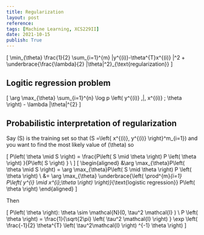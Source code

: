 ```yaml
---
title: Regularization
layout: post
reference:
tags: [Machine Learning, XCS229II]
date: 2021-10-15
publish: True
---
```


\[
\min_{\theta} \frac{1}{2} \sum_{i=1}^{m}  \|y^{(i)}-\theta^{T}x^{(i)} \|^2 + \underbrace{\frac{\lambda}{2} \|\theta\|^2}_{\text{regularization}}
\]

## Logitic regression problem

\[
\arg \max_{\theta} \sum_{i=1}^{n} \log p \left( y^{(i)} \,|\, x^{(i)} ; \theta \right) - \lambda \|\theta\|^{2}
\]

## Probabilistic interpretation of regularization

Say \(S\) is the training set so that \(S =\left\{  x^{(i)}, y^{(i)}   \right\}^m_{i=1}\) and  you want to find the most likely value of \(\theta\) so

\[
P\left( \theta  \mid S  \right) = \frac{P\left( S  \mid \theta \right) P \left( \theta \right) }{P\left( S \right) } \\
\]
\[
\begin{aligned}
&\arg \max_{\theta}P\left( \theta  \mid S  \right) = \arg \max_{\theta}P\left( S  \mid \theta \right) P \left( \theta \right) \\
&= \arg \max_{\theta} \underbrace{\left(  \prod^{m}_{i=1} P\left( y^{i}  \mid x^{i};\theta \right) \right)}_{\text{logistic regression}}  P\left( \theta \right)
\end{aligned}
\]

Then

\[
P\left( \theta \right): \theta \sim \mathcal{N}(0, \tau^2 \mathcal{I} ) \\
P \left( \theta \right) = \frac{1}{\sqrt{2\pi} \left( \tau^2 \mathcal{I} \right) } \exp \left( \frac{-1}{2} \theta^{T} \left( \tau^2\mathcal{I}  \right) ^{-1} \theta  \right)
\]

